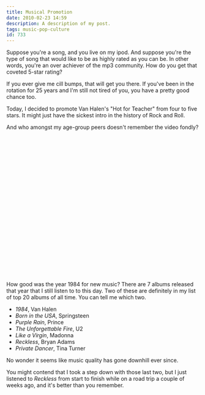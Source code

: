 ```yaml
---
title: Musical Promotion
date: 2010-02-23 14:59
description: A description of my post.
tags: music-pop-culture
id: 733
---
```

Suppose you're a song, and you live on my ipod.  And suppose you're the type of song that would like to be as highly rated as you can be.  In other words, you're an over achiever of the mp3 community.  How do you get that coveted 5-star rating?

If you ever give me cill bumps, that will get you there.  If you've been in the rotation for 25 years and I'm still not tired of you, you have a pretty good chance too.

Today, I decided to promote Van Halen's "Hot for Teacher" from four to five stars.  It might just have the sickest intro  in the history of Rock and Roll.

And who amongst my age-group peers doesn't remember the video fondly?

<div style="margin-left:auto; margin-right:auto; padding-bottom:20px;"><object width="425" height="344"><param name="movie" value="http://www.youtube.com/v/g0XLKcMoXRE&hl=en_US&fs=1&"></param><param name="allowFullScreen" value="true"></param><param name="allowscriptaccess" value="always"></param><embed src="http://www.youtube.com/v/g0XLKcMoXRE&hl=en_US&fs=1&" type="application/x-shockwave-flash" allowscriptaccess="always" allowfullscreen="true" width="425" height="344"></embed></object></div>


How good was the year 1984 for new music?  There are 7 albums released that year that I still listen to to this day.  Two of these are definitely in my list of top 20 albums of all time.  You can tell me which two.

<ul><li><I>1984</I>, Van Halen</li>
<li><I>Born in the USA</I>, Springsteen</li>
<li><I>Purple Rain</I>, Prince</li>
<li><I>The Unforgettable Fire</I>, U2</li>
<li><I>Like a Virgin</I>, Madonna</li>
<li><I>Reckless</I>, Bryan Adams</li>
<li><I>Private Dancer</I>, Tina Turner</li></ul>

No wonder it seems like music quality has gone downhill ever since.

You might contend that I took a step down with those last two, but I just listened to <i>Reckless</i> from start to finish while on a road trip a couple of weeks ago, and it's better than you remember.